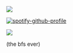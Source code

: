![](https://komarev.com/ghpvc/?username=your-github-username&abbreviated=true)

[![spotify-github-profile](https://spotify-github-profile.kittinanx.com/api/view?uid=wawr7uc2p4tz3bz7gesudnppv&cover_image=true&theme=natemoo-re&show_offline=false&background_color=121212&interchange=false&bar_color=6a8cb9&bar_color_cover=false)](https://github.com/kittinan/spotify-github-profile)

![]([https://64.media.tumblr.com/24b76eba567e08115824fe52e197934a/d055b905663af3ba-3d/s500x750/9f6bac30a9367cab886609fdf2e3e60fba99abf4.gifv)

(the bfs ever)
